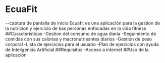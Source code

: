 # EcuaFit
--captura de pantalla de inicio 
Ecuafit es una aplicación para la gestion de la nutricion y ejercicio de kas personas enfocadas en la vida fitness
##Caracteristicas
-Gestion del consumo de agua diaria
-Seguimiento de comidas con sus calorias y macronutriesntes diarios
-Gestion de peso corporal 
-Lista de ejercicios para el usuario
-Plan de ejercicios con ayuda de Inteligencia Artificial
##Requisitos
-Acceso a internet
##Uso de la aplicación
